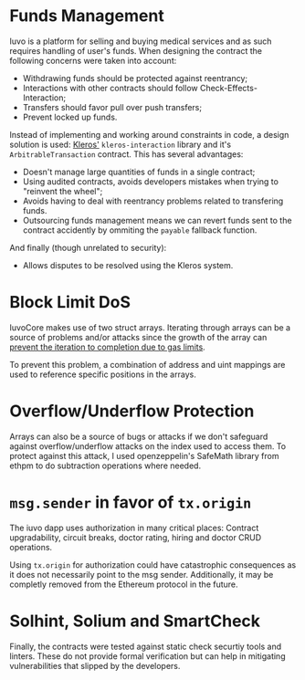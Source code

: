 # Funds Management

Iuvo is a platform for selling and buying medical services and as such requires handling of user's funds. When designing the contract the following concerns were taken into account:

- Withdrawing funds should be protected against reentrancy;
- Interactions with other contracts should follow Check-Effects-Interaction;
- Transfers should favor pull over push transfers;
- Prevent locked up funds.

Instead of implementing and working around constraints in code, a design solution is used: [Kleros'](kleros.io) `kleros-interaction` library and it's `ArbitrableTransaction` contract. This has several advantages:

- Doesn't manage large quantities of funds in a single contract;
- Using audited contracts, avoids developers mistakes when trying to "reinvent the wheel";
- Avoids having to deal with reentrancy problems related to transfering funds.
- Outsourcing funds management means we can revert funds sent to the contract accidently by ommiting the `payable` fallback function.

And finally (though unrelated to security):

- Allows disputes to be resolved using the Kleros system.

# Block Limit DoS

IuvoCore makes use of two struct arrays. Iterating through arrays can be a source of problems and/or attacks since the growth of the array can [prevent the iteration to completion due to gas limits](https://www.reddit.com/r/ethereum/comments/4ghzhv/governmentals_1100_eth_jackpot_payout_is_stuck/).

To prevent this problem, a combination of address and uint mappings are used to reference specific positions in the arrays.

# Overflow/Underflow Protection

Arrays can also be a source of bugs or attacks if we don't safeguard against overflow/underflow 
attacks on the index used to access them. To protect against this attack, I used openzeppelin's 
SafeMath library from ethpm to do subtraction operations where needed.

# `msg.sender` in favor of `tx.origin`

The iuvo dapp uses authorization in many critical places: Contract upgradability, circuit breaks, doctor rating, hiring and doctor CRUD operations.

Using `tx.origin` for authorization could have catastrophic consequences as it does not necessarily point to the msg sender. Additionally, it may be completly removed from the Ethereum protocol in the future.

# Solhint, Solium and SmartCheck

Finally, the contracts were tested against static check securtiy tools and linters. These do not provide formal verification but can help in mitigating vulnerabilities that slipped by the developers.
